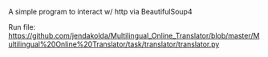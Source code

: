 A simple program to interact w/ http via BeautifulSoup4

Run file: https://github.com/jendakolda/Multilingual_Online_Translator/blob/master/Multilingual%20Online%20Translator/task/translator/translator.py
